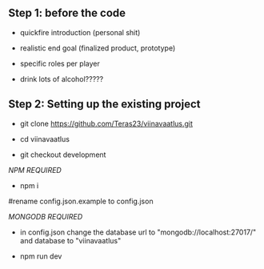 ## Step 1: before the code ##

* quickfire introduction (personal shit)

* realistic end goal (finalized product, prototype)

* specific roles per player

* drink lots of alcohol?????



## Step 2: Setting up the existing project ##

* git clone https://github.com/Teras23/viinavaatlus.git

* cd viinavaatlus

* git checkout development

_NPM REQUIRED_

* npm i

#rename config.json.example to config.json

_MONGODB REQUIRED_

* in config.json change the database url to "mongodb://localhost:27017/" and database to "viinavaatlus"

* npm run dev
